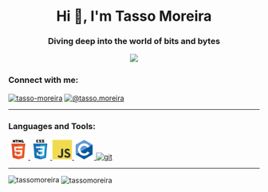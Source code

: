 <h1 align="center">Hi 👋, I'm Tasso Moreira</h1>
<h3 align="center">Diving deep into the world of bits and bytes</h3>

<div align="center">
  <img src="https://gifdb.com/images/high/coding-animated-laptop-flow-stream-ja04010rm5o68zfk.webp">
</div>

<h3 align="left">Connect with me:</h3>
<p align="left">
<a href="https://linkedin.com/in/tasso-moreira" target="blank"><img align="center" src="https://raw.githubusercontent.com/rahuldkjain/github-profile-readme-generator/master/src/images/icons/Social/linked-in-alt.svg" alt="tasso-moreira" height="30" width="40" /></a>
<a href="https://instagram.com/tasso.moreira" target="blank"><img align="center" src="https://raw.githubusercontent.com/rahuldkjain/github-profile-readme-generator/master/src/images/icons/Social/instagram.svg" alt="@tasso.moreira" height="30" width="40" /></a>
</p>

<hr>
<h3 align="left">Languages and Tools:</h3>
<p align="left"> 
  <a href="https://www.w3.org/html/" target="_blank" rel="noreferrer"> <img src="https://raw.githubusercontent.com/devicons/devicon/master/icons/html5/html5-original-wordmark.svg" alt="html5" width="40" height="40"/> </a> 
  <a href="https://www.w3schools.com/css/" target="_blank" rel="noreferrer"> <img src="https://raw.githubusercontent.com/devicons/devicon/master/icons/css3/css3-original-wordmark.svg" alt="css3" width="40" height="40"/> </a> 
  <a href="https://developer.mozilla.org/en-US/docs/Web/JavaScript" target="_blank" rel="noreferrer"> <img src="https://raw.githubusercontent.com/devicons/devicon/master/icons/javascript/javascript-original.svg" alt="javascript" width="40" height="40"/> </a> 
  <a href="https://www.cprogramming.com/" target="_blank" rel="noreferrer"> <img src="https://raw.githubusercontent.com/devicons/devicon/master/icons/c/c-original.svg" alt="c" width="40" height="40"/> </a> 
  <a href="https://git-scm.com/" target="_blank" rel="noreferrer"> <img src="https://www.vectorlogo.zone/logos/git-scm/git-scm-icon.svg" alt="git" width="40" height="40"/> </a> 
</p>

<hr>

<p><img align="left" src="https://github-readme-stats.vercel.app/api/top-langs?username=tassomoreira&show_icons=true&locale=en&layout=compact" alt="tassomoreira" /></p>

<p>&nbsp;<img align="center" src="https://github-readme-stats.vercel.app/api?username=tassomoreira&show_icons=true&locale=en" alt="tassomoreira" /></p>
